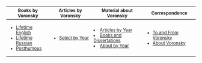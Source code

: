 <table style="font-size: smaller">
  <thead>
    <tr>
      <th>Books by Voronsky</th>
      <th>Articles by Voronsky</th>
      <th>Material about Voronsky</th>
      <th>Correspondence</th>
    </tr>
  </thead>
  <tbody>
    <tr>
      <td>
        <ul>
          <li><a href="/akv/Pages/BooksLifeEng.html">Lifetime English</a></li>
          <li><a href="/akv/Pages/BooksLifeRus.html">Lifetime Russian</a></li>
          <li><a href="/akv/Pages/BiblioBooksPost.html">Posthumous</a></li>
        </ul>
      </td>
      <td>
        <ul>
            <li><a href="/akv/Pages/BiblioYearPicker.html">Select by Year</a></li>
        </ul>
      </td>
      <td>
            <li><a href="/akv/Pages/BiblioYearPicker.html">Articles by Year</a></li>
            <li><a href="/akv/Pages/BooksAbout.html">Books and Dissertations</a></li>
            <li><a href="/akv/Pages/BiblioYearPicker.html#material-about-voronsky">About by Year</a></li>
      </td>
      <td>
        <ul>
            <li><a href="/akv/Pages/Correspondence_AKV.html">To and From Voronsky</a></li>
            <li><a href="/akv/Pages/CorrespondenceAbout.html">About Voronsky</a></li>
        </ul>
      </td>
    </tr>
  </tbody>
</table>
